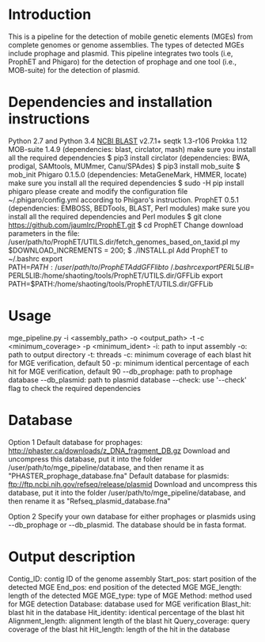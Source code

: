 # Introduction
This is a pipeline for the detection of mobile genetic elements (MGEs) from complete genomes or genome assemblies. The types of detected MGEs include prophage and plasmid. This pipeline integrates two tools (i.e, ProphET and Phigaro) for the detection of prophage and one tool (i.e., MOB-suite) for the detection of plasmid.

# Dependencies and installation instructions
Python 2.7 and Python 3.4
[NCBI BLAST](ftp://ftp.ncbi.nlm.nih.gov/blast/executables/blast+/) v2.7.1+
seqtk 1.3-r106
Prokka 1.12
MOB-suite 1.4.9 (dependencies: blast, circlator, mash)
    make sure you install all the required dependencies
    $ pip3 install circlator (dependencies: BWA, prodigal, SAMtools, MUMmer, Canu/SPAdes)
    $ pip3 install mob_suite
    $ mob_init
Phigaro 0.1.5.0 (dependencies: MetaGeneMark, HMMER, locate)
    make sure you install all the required dependencies
    $ sudo -H pip install phigaro
    please create and modify the configuration file ~/.phigaro/config.yml according to Phigaro's instruction.
ProphET 0.5.1 (dependencies: EMBOSS, BEDTools, BLAST, Perl modules)
    make sure you install all the required dependencies and Perl modules
    $ git clone https://github.com/jaumlrc/ProphET.git
    $ cd ProphET
    Change download parameters in the file: /user/path/to/ProphET/UTILS.dir/fetch_genomes_based_on_taxid.pl
      my $DOWNLOAD_INCREMENTS = 200;
    $ ./INSTALL.pl
    Add ProphET to ~/.bashrc
      export PATH=$PATH:/user/path/to/ProphET
    Add GFF lib to ~/.bashrc
      export PERL5LIB=$PERL5LIB:/home/shaoting/tools/ProphET/UTILS.dir/GFFLib
      export PATH=$PATH:/home/shaoting/tools/ProphET/UTILS.dir/GFFLib

# Usage
mge_pipeline.py -i <assembly_path> -o <output_path> -t <threads> -c <minimum_coverage> -p <minimum_ident>
-i: path to input assembly
-o: path to output directory
-t: threads
-c: minimum coverage of each blast hit for MGE verification, default 50
-p: minimum identical percentage of each hit for MGE verification, default 90
--db_prophage: path to prophage database
--db_plasmid: path to plasmid database
--check: use '--check' flag to check the required dependencies

# Database
Option 1
Default database for prophages: http://phaster.ca/downloads/z_DNA_fragment_DB.gz
Download and uncompress this database, put it into the folder /user/path/to/mge_pipeline/database, and then rename it as "PHASTER_prophage_database.fna"
Default database for plasmids: ftp://ftp.ncbi.nih.gov/refseq/release/plasmid
Download and uncompress this database, put it into the folder /user/path/to/mge_pipeline/database, and then rename it as "Refseq_plasmid_database.fna"

Option 2
Specify your own database for either prophages or plasmids using --db_prophage or --db_plasmid. The database should be in fasta format.

# Output description
Contig_ID: contig ID of the genome assembly
Start_pos: start position of the detected MGE
End_pos: end position of the detected MGE
MGE_length: length of the detected MGE
MGE_type: type of MGE
Method: method used for MGE detection
Database: database used for MGE verification
Blast_hit: blast hit in the database
Hit_identity: identical percentage of the blast hit
Alignment_length: alignment length of the blast hit
Query_coverage: query coverage of the blast hit
Hit_length: length of the hit in the database
